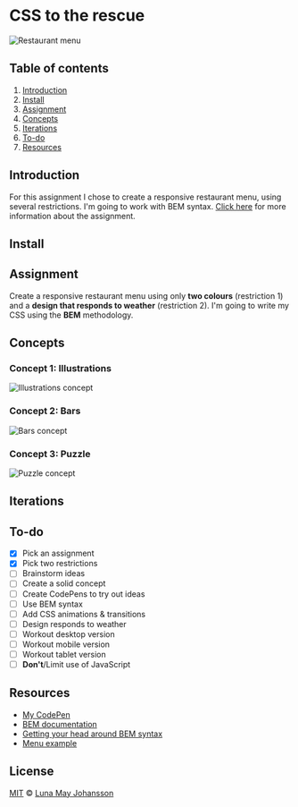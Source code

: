 # CSS to the rescue

![Restaurant menu](/img/week1/website.png)

## Table of contents
1. [Introduction](#Introduction)
2. [Install](#Install)
3. [Assignment](#Assignment)
4. [Concepts](#Concepts)
5. [Iterations](#Iterations)
6. [To-do](#To-do)
7. [Resources](#Resources)

## Introduction
For this assignment I chose to create a responsive restaurant menu, using several restrictions. I'm going to work with BEM syntax. [Click here](#Assignment) for more information about the assignment.

## Install


## Assignment
Create a responsive restaurant menu using only **two colours** (restriction 1) and a **design that responds to weather** (restriction 2). I'm going to write my CSS using the **BEM** methodology.  

## Concepts

### Concept 1: Illustrations
![Illustrations concept](/img/week1/concept-illustrations.png)

### Concept 2: Bars
![Bars concept](/img/week1/concept-bars.png)

### Concept 3: Puzzle
![Puzzle concept](/img/week1/concept-puzzle.png)

## Iterations


## To-do
- [x] Pick an assignment   
- [x] Pick two restrictions   
- [ ] Brainstorm ideas   
- [ ] Create a solid concept   
- [ ] Create CodePens to try out ideas   
- [ ] Use BEM syntax   
- [ ] Add CSS animations & transitions   
- [ ] Design responds to weather   
- [ ] Workout desktop version   
- [ ] Workout mobile version   
- [ ] Workout tablet version   
- [ ] **Don't**/Limit use of JavaScript

## Resources
- [My CodePen](https://codepen.io/maybuzz/)   
- [BEM documentation](http://getbem.com/)   
- [Getting your head around BEM syntax](https://csswizardry.com/2013/01/mindbemding-getting-your-head-round-bem-syntax/)   
- [Menu example](https://ambiance.vagebond.nl/html/template/grill/)   

## License
[MIT](LICENSE) © [Luna May Johansson](https://github.com/maybuzz)

